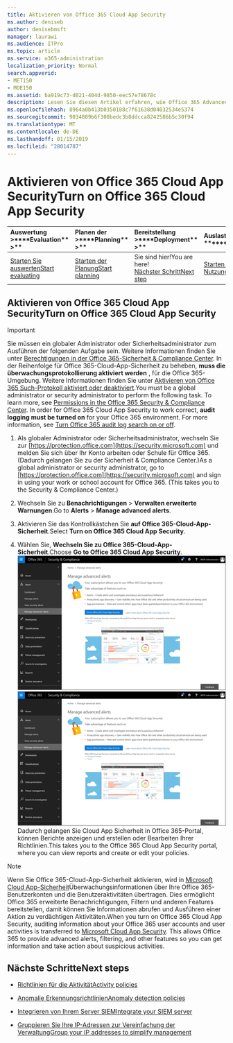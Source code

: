 ```yaml
---
title: Aktivieren von Office 365 Cloud App Security
ms.author: deniseb
author: denisebmsft
manager: laurawi
ms.audience: ITPro
ms.topic: article
ms.service: o365-administration
localization_priority: Normal
search.appverid:
- MET150
- MOE150
ms.assetid: ba919c73-d021-404d-9850-eec57e78678c
description: Lesen Sie diesen Artikel erfahren, wie Office 365 Advanced Security Management, unterstützt von Cloud-App-Sicherheit in Microsoft Azure zu aktivieren.
ms.openlocfilehash: 8964a0b413b0350188c7f61638d04032534e5374
ms.sourcegitcommit: 9034809b6f308bedc3b8ddcca8242586b5c30f94
ms.translationtype: MT
ms.contentlocale: de-DE
ms.lasthandoff: 01/15/2019
ms.locfileid: "28014787"
---
```

# <a name="turn-on-office-365-cloud-app-security"></a><span data-ttu-id="3dd64-103">Aktivieren von Office 365 Cloud App Security</span><span class="sxs-lookup"><span data-stu-id="3dd64-103">Turn on Office 365 Cloud App Security</span></span>
  
|<span data-ttu-id="3dd64-104">Auswertung **\>**</span><span class="sxs-lookup"><span data-stu-id="3dd64-104">\*\*\*\*Evaluation\*\* \>\*\*</span></span>|<span data-ttu-id="3dd64-105">Planen der **\>**</span><span class="sxs-lookup"><span data-stu-id="3dd64-105">\*\*\*\*Planning\*\* \>\*\*</span></span>|<span data-ttu-id="3dd64-106">Bereitstellung **\>**</span><span class="sxs-lookup"><span data-stu-id="3dd64-106">\*\*\*\*Deployment\*\* \>\*\*</span></span>|<span data-ttu-id="3dd64-107">Auslastung \*\*\*</span><span class="sxs-lookup"><span data-stu-id="3dd64-107">\*\*\*\*Utilization\*\*\*\*</span></span>|
|:-----|:-----|:-----|:-----|
|[<span data-ttu-id="3dd64-108">Starten Sie auswerten</span><span class="sxs-lookup"><span data-stu-id="3dd64-108">Start evaluating</span></span>](office-365-cas-overview.md) <br/> |[<span data-ttu-id="3dd64-109">Starten der Planung</span><span class="sxs-lookup"><span data-stu-id="3dd64-109">Start planning</span></span>](get-ready-for-office-365-cas.md) <br/> |<span data-ttu-id="3dd64-110">Sie sind hier!</span><span class="sxs-lookup"><span data-stu-id="3dd64-110">You are here!</span></span>  <br/> [<span data-ttu-id="3dd64-111">Nächster Schritt</span><span class="sxs-lookup"><span data-stu-id="3dd64-111">Next step</span></span>](activity-policies-and-alerts.md) <br/> |[<span data-ttu-id="3dd64-112">Starten Sie die Nutzung</span><span class="sxs-lookup"><span data-stu-id="3dd64-112">Start utilizing</span></span>](utilization-activities-for-ocas.md) <br/> |
  
## <a name="turn-on-office-365-cloud-app-security"></a><span data-ttu-id="3dd64-113">Aktivieren von Office 365 Cloud App Security</span><span class="sxs-lookup"><span data-stu-id="3dd64-113">Turn on Office 365 Cloud App Security</span></span>

> [!IMPORTANT]
> <span data-ttu-id="3dd64-p101">Sie müssen ein globaler Administrator oder Sicherheitsadministrator zum Ausführen der folgenden Aufgabe sein. Weitere Informationen finden Sie unter [Berechtigungen in der Office 365-Sicherheit &amp; Compliance Center](permissions-in-the-security-and-compliance-center.md). In der Reihenfolge für Office 365-Cloud-App-Sicherheit zu beheben, **muss die überwachungsprotokollierung aktiviert werden** , für die Office 365-Umgebung. Weitere Informationen finden Sie unter [Aktivieren von Office 365 Such-Protokoll aktiviert oder deaktiviert](turn-audit-log-search-on-or-off.md).</span><span class="sxs-lookup"><span data-stu-id="3dd64-p101">You must be a global administrator or security administrator to perform the following task. To learn more, see [Permissions in the Office 365 Security &amp; Compliance Center](permissions-in-the-security-and-compliance-center.md). In order for Office 365 Cloud App Security to work correct, **audit logging must be turned on** for your Office 365 environment. For more information, see [Turn Office 365 audit log search on or off](turn-audit-log-search-on-or-off.md).</span></span> 
  
1. <span data-ttu-id="3dd64-p102">Als globaler Administrator oder Sicherheitsadministrator, wechseln Sie zur [https://protection.office.com](https://security.microsoft.com) und melden Sie sich über Ihr Konto arbeiten oder Schule für Office 365. (Dadurch gelangen Sie zu der Sicherheit &amp; Compliance Center.)</span><span class="sxs-lookup"><span data-stu-id="3dd64-p102">As a global administrator or security administrator, go to [https://protection.office.com](https://security.microsoft.com) and sign in using your work or school account for Office 365. (This takes you to the Security &amp; Compliance Center.)</span></span> 
    
2. <span data-ttu-id="3dd64-120">Wechseln Sie zu **Benachrichtigungen** \> **Verwalten erweiterte Warnungen**.</span><span class="sxs-lookup"><span data-stu-id="3dd64-120">Go to **Alerts** \> **Manage advanced alerts**.</span></span>
    
3. <span data-ttu-id="3dd64-121">Aktivieren Sie das Kontrollkästchen Sie **auf Office 365-Cloud-App-Sicherheit**.</span><span class="sxs-lookup"><span data-stu-id="3dd64-121">Select **Turn on Office 365 Cloud App Security**.</span></span>
    
4. <span data-ttu-id="3dd64-122">Wählen Sie, **Wechseln Sie zu Office 365-Cloud-App-Sicherheit**.</span><span class="sxs-lookup"><span data-stu-id="3dd64-122">Choose **Go to Office 365 Cloud App Security**.</span></span><br/><span data-ttu-id="3dd64-123">![In das Wertpapier &amp; Compliance Center, wählen Sie erweiterte Benachrichtigungen verwalten, fahren Sie mit Office 365-Cloud-App-Sicherheit](media/958632d4-03e3-4ade-8e22-d5509db6fca7.png)</span><span class="sxs-lookup"><span data-stu-id="3dd64-123">![In the Security &amp; Compliance Center, choose Manage Advanced Alerts to go to Office 365 Cloud App Security](media/958632d4-03e3-4ade-8e22-d5509db6fca7.png)</span></span><br/><span data-ttu-id="3dd64-124">Dadurch gelangen Sie Cloud App Sicherheit in Office 365-Portal, können Berichte anzeigen und erstellen oder Bearbeiten Ihrer Richtlinien.</span><span class="sxs-lookup"><span data-stu-id="3dd64-124">This takes you to the Office 365 Cloud App Security portal, where you can view reports and create or edit your policies.</span></span>
    
> [!NOTE]
> <span data-ttu-id="3dd64-p103">Wenn Sie Office 365-Cloud-App-Sicherheit aktivieren, wird in [Microsoft Cloud App-Sicherheit](https://aka.ms/whatiscas)Überwachungsinformationen über Ihre Office 365-Benutzerkonten und die Benutzeraktivitäten übertragen. Dies ermöglicht Office 365 erweiterte Benachrichtigungen, Filtern und anderen Features bereitstellen, damit können Sie Informationen abrufen und Ausführen einer Aktion zu verdächtigen Aktivitäten.</span><span class="sxs-lookup"><span data-stu-id="3dd64-p103">When you turn on Office 365 Cloud App Security, auditing information about your Office 365 user accounts and user activities is transferred to [Microsoft Cloud App Security](https://aka.ms/whatiscas). This allows Office 365 to provide advanced alerts, filtering, and other features so you can get information and take action about suspicious activities.</span></span> 
  
## <a name="next-steps"></a><span data-ttu-id="3dd64-127">Nächste Schritte</span><span class="sxs-lookup"><span data-stu-id="3dd64-127">Next steps</span></span>

- [<span data-ttu-id="3dd64-128">Richtlinien für die Aktivität</span><span class="sxs-lookup"><span data-stu-id="3dd64-128">Activity policies</span></span>](activity-policies-and-alerts.md)
    
- [<span data-ttu-id="3dd64-129">Anomalie Erkennungsrichtlinien</span><span class="sxs-lookup"><span data-stu-id="3dd64-129">Anomaly detection policies</span></span>](anomaly-detection-policies-in-ocas.md)
    
- [<span data-ttu-id="3dd64-130">Integrieren von Ihrem Server SIEM</span><span class="sxs-lookup"><span data-stu-id="3dd64-130">Integrate your SIEM server</span></span>](integrate-your-siem-server-with-office-365-cas.md)
    
- [<span data-ttu-id="3dd64-131">Gruppieren Sie Ihre IP-Adressen zur Vereinfachung der Verwaltung</span><span class="sxs-lookup"><span data-stu-id="3dd64-131">Group your IP addresses to simplify management</span></span>](group-your-ip-addresses-in-ocas.md)
    

